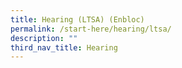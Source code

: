 ```yaml
---
title: Hearing (LTSA) (Enbloc)
permalink: /start-here/hearing/ltsa/
description: ""
third_nav_title: Hearing
---
```

